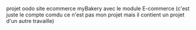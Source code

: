 projet oodo site ecommerce myBakery avec le module E-commerce (c'est juste le compte comdu ce n'est pas mon projet mais il contient un projet d'un autre travaille)
